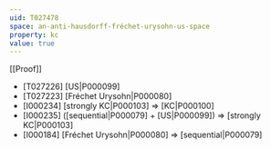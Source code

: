 ```yaml
---
uid: T027478
space: an-anti-hausdorff-fréchet-urysohn-us-space
property: kc
value: true
---
```

[[Proof]]

* [T027226] [US|P000099]
* [T027223] [Fréchet Urysohn|P000080]
* [I000234] [strongly KC|P000103] => [KC|P000100]
* [I000235] ([sequential|P000079] + [US|P000099]) => [strongly KC|P000103]
* [I000184] [Fréchet Urysohn|P000080] => [sequential|P000079]

